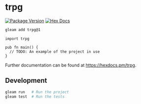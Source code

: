 # trpg

[![Package Version](https://img.shields.io/hexpm/v/trpg)](https://hex.pm/packages/trpg)
[![Hex Docs](https://img.shields.io/badge/hex-docs-ffaff3)](https://hexdocs.pm/trpg/)

```sh
gleam add trpg@1
```
```gleam
import trpg

pub fn main() {
  // TODO: An example of the project in use
}
```

Further documentation can be found at <https://hexdocs.pm/trpg>.

## Development

```sh
gleam run   # Run the project
gleam test  # Run the tests
```
